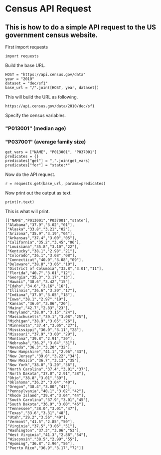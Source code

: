 # Census API Request

## This is how to do a simple API request to the US government census website.

First import requests

	import requests
Build the base URL.

	HOST = "https://api.census.gov/data"
	year = "2010"
	dataset = "dec/sf1"
	base_url = "/".join([HOST, year, dataset])

This will build the URL as following.

	https://api.census.gov/data/2010/dec/sf1

Specify the census variables.

### "P013001" (median age)

### "P037001" (average family size)

	get_vars = ["NAME", "P013001", "P037001"]
	predicates = {}
	predicates["get"] = ",".join(get_vars)
	predicates["for"] = "state:*"

Now do the API request.

	r = requests.get(base_url, params=predicates)

Now print out the output as text.

	print(r.text)

This is what will print.

	[["NAME","P013001","P037001","state"],
	["Alabama","37.9","3.02","01"],
	["Alaska","33.8","3.21","02"],
	["Arizona","35.9","3.19","04"],
	["Arkansas","37.4","3.00","05"],
	["California","35.2","3.45","06"],
	["Louisiana","35.8","3.10","22"],
	["Kentucky","38.1","2.98","21"],
	["Colorado","36.1","3.08","08"],
	["Connecticut","40.0","3.08","09"],
	["Delaware","38.8","3.06","10"],
	["District of Columbia","33.8","3.01","11"],
	["Florida","40.7","3.01","12"],
	["Georgia","35.3","3.17","13"],
	["Hawaii","38.6","3.42","15"],
	["Idaho","34.6","3.16","16"],
	["Illinois","36.6","3.20","17"],
	["Indiana","37.0","3.05","18"],
	["Iowa","38.1","2.97","19"],
	["Kansas","36.0","3.06","20"],
	["Maine","42.7","2.83","23"],
	["Maryland","38.0","3.15","24"],
	["Massachusetts","39.1","3.08","25"],
	["Michigan","38.9","3.05","26"],
	["Minnesota","37.4","3.05","27"],
	["Mississippi","36.0","3.11","28"],
	["Missouri","37.9","3.00","29"],
	["Montana","39.8","2.91","30"],
	["Nebraska","36.2","3.04","31"],
	["Nevada","36.3","3.20","32"],
	["New Hampshire","41.1","2.96","33"],
	["New Jersey","39.0","3.22","34"],
	["New Mexico","36.7","3.13","35"],
	["New York","38.0","3.20","36"],
	["North Carolina","37.4","3.01","37"],
	["North Dakota","37.0","2.91","38"],
	["Ohio","38.8","3.01","39"],
	["Oklahoma","36.2","3.04","40"],
	["Oregon","38.4","3.00","41"],
	["Pennsylvania","40.1","3.02","42"],
	["Rhode Island","39.4","3.04","44"],
	["South Carolina","37.9","3.01","45"],
	["South Dakota","36.9","3.00","46"],
	["Tennessee","38.0","3.01","47"],
	["Texas","33.6","3.31","48"],
	["Utah","29.2","3.56","49"],
	["Vermont","41.5","2.85","50"],
	["Virginia","37.5","3.06","51"],
	["Washington","37.3","3.06","53"],
	["West Virginia","41.3","2.88","54"],
	["Wisconsin","38.5","2.99","55"],
	["Wyoming","36.8","2.96","56"],
	["Puerto Rico","36.9","3.17","72"]]